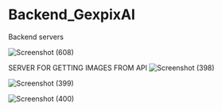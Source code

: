 # Backend_GexpixAI

Backend servers 

![Screenshot (608)](https://github.com/siddharthgauts/Backend_GexpixAI/assets/95357196/d08c5947-8142-45fe-b244-e5b90827d787)

SERVER FOR GETTING IMAGES FROM API
![Screenshot (398)](https://github.com/siddharthgauts/Backend_GexpixAI/assets/95357196/35d8dbbc-60a9-42ab-8a60-07373c351657)


![Screenshot (399)](https://github.com/siddharthgauts/Backend_GexpixAI/assets/95357196/d25ed8d7-3387-4485-ab25-78332c7475d7)

![Screenshot (400)](https://github.com/siddharthgauts/Backend_GexpixAI/assets/95357196/0dea1ee5-ceb4-46d4-b8d9-9e163bfbe476)
